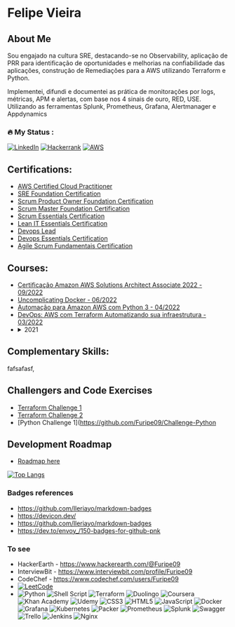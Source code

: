 <!---
Furipe09/Furipe09 is a ✨ special ✨ repository because its `README.md` (this file) appears on your GitHub profile.
You can click the Preview link to take a look at your changes.
--->

# Felipe Vieira

## About Me
Sou engajado na cultura SRE, destacando-se no Observability, aplicação de PRR para identificação de oportunidades e melhorias na confiabilidade das aplicações, 
construção de Remediações para a AWS utilizando Terraform e Python.

Implementei, difundi e documentei as prática de monitorações por logs, métricas, APM e alertas, com base nos 4 sinais de ouro, RED, USE. 
Utilizando as ferramentas Splunk, Prometheus, Grafana, Alertmanager e Appdynamics
 
 ### :fire: My Status :
[![LinkedIn](https://img.shields.io/badge/linkedin-%230077B5.svg?style=for-the-badge&logo=linkedin&logoColor=white)](https://www.linkedin.com/in/felipe-alexandre-vieira/) 
[![Hackerrank](https://img.shields.io/badge/-Hackerrank-2EC866?style=for-the-badge&logo=HackerRank&logoColor=white)](https://www.hackerrank.com/Furipe09) 
[![AWS](https://img.shields.io/badge/AWS-%23FF9900.svg?style=for-the-badge&logo=amazon-aws&logoColor=white)](https://www.credly.com/badges/daf38308-e6d6-4d37-931d-fffb2df32db7/linked_in)

## Certifications:
 - [AWS Certified Cloud Practitioner](https://www.credly.com/badges/daf38308-e6d6-4d37-931d-fffb2df32db7/linked_in)
 - [SRE Foundation Certification](https://www.linkedin.com/feed/update/urn:li:activity:6902217279426441216/?updateEntityUrn=urn%3Ali%3Afs_feedUpdate%3A%28V2%2Curn%3Ali%3Aactivity%3A6902217279426441216%29)
 - [Scrum Product Owner Foundation Certification](https://images.credential.net/embed/9jvqdzui.png)
 - [Scrum Master Foundation Certification](https://images.credential.net/embed/kw4jm0wb.png)
 - [Scrum Essentials Certification](https://images.credential.net/embed/n4ngnfxa.png)
 - [Lean IT Essentials Certification](https://images.credential.net/embed/dlyodgeb.png)
 - [Devops Lead](https://images.credential.net/embed/q8ly8u7c.png)
 - [Devops Essentials Certification](https://images.credential.net/embed/auz5wpjx.png)
 - [Agile Scrum Fundamentais Certification](https://images.credential.net/embed/vs9glu7c.png)

## Courses:
- [Certificação Amazon AWS Solutions Architect Associate 2022 - 09/2022](https://itau.udemy.com/certificate/UC-d10240ae-9920-47f3-ae3c-cb1abc025969/)
- [Uncomplicating Docker - 06/2022](https://www.credential.net/fcd00b28-a332-4ed1-86e5-09bbd0c7190d#gs.lao431)
- [Automação para Amazon AWS com Python 3 - 04/2022](https://itau.udemy.com/certificate/UC-bf4c22fc-d5e0-4df8-8b61-5359f336bf9d/)
- [DevOps: AWS com Terraform Automatizando sua infraestrutura - 03/2022](https://www.udemy.com/certificate/UC-1ba94807-35cf-44b7-8b43-e79341788915/)
- <details><summary>2021</summary>
  <p>
  - [AMAZON CLOUDWATCH: VISIBILIDADE COMPLETA DAS APLICAÇÕES E SERVIÇOS NA NUVEM - 06/2021](https://cursos.alura.com.br/certificate/5cf11198-9bce-43da-a3d3-a1eaa50dffa4)
  - [AWS Well-Architectd Framework - 06/2021](https://webfor.com.br/certificates/certificado-aws-well-architected-framework/?course_id=3723&cert-nonce=5253ef7fac)
  - [AWS para Iniciantes 2022 - Aprenda e Domine a nuvem Amazon - 05/2021](https://itau.udemy.com/certificate/UC-5e71e360-5601-4551-a55e-8091c61b1c06/)
  - [Git Completo: Do Básico ao Avançado - 05/2021](https://itau.udemy.com/certificate/UC-e67f9e0e-5c29-4559-81d3-4110a38e7614/)
  - [Entendendo e documentando REST / RESTful APIs - 04/2021](https://itau.udemy.com/certificate/UC-02a2c209-1680-498e-926b-805fe31b1928/)
  - [Site Reliability Engineering: Measuring and Managing Reliability - 01/2021](https://www.coursera.org/account/accomplishments/verify/V26TZB5GYYGF)
  - [Monitoramento de aplicações com Prometheus e Grafana - 08/2020](https://www.udemy.com/certificate/UC-e9de6b66-3a8d-4673-8e36-c0a6136e14c3/)
   </p>
 </details>

## Complementary Skills:
fafsafasf,

## Challengers and Code Exercises
  - [Terraform Challenge 1](https://github.com/Furipe09/Challenge1-Terraform)
  - [Terraform Challenge 2](https://github.com/Furipe09/Challenge2-Terraform)
  - [Python Challenge 1](https://github.com/Furipe09/Challenge-Python
  
  
## Development Roadmap
- [Roadmap here](https://github.com/Furipe09/Development_Roadmap#readme)

[![Top Langs](https://github-readme-stats.vercel.app/api/top-langs/?username=Furipe09&layout=compact&theme=vision-friendly-dark)](https://github.com/anuraghazra/github-readme-stats)

### **Badges references**
  - https://github.com/Ileriayo/markdown-badges
  - https://devicon.dev/
  - https://github.com/Ileriayo/markdown-badges
  - https://dev.to/envoy_/150-badges-for-github-pnk

### **To see**
  - HackerEarth - https://www.hackerearth.com/@Furipe09
  - InterviewBit - https://www.interviewbit.com/profile/Furipe09
  - CodeChef - https://www.codechef.com/users/Furipe09
  - [![LeetCode](https://img.shields.io/badge/LeetCode-000000?style=for-the-badge&logo=LeetCode&logoColor=#d16c06)](https://leetcode.com/Furipe09/)
  - ![Python](https://img.shields.io/badge/python-3670A0?style=for-the-badge&logo=python&logoColor=ffdd54) ![Shell Script](https://img.shields.io/badge/shell_script-%23121011.svg?style=for-the-badge&logo=gnu-bash&logoColor=white)
![Terraform](https://img.shields.io/badge/terraform-%235835CC.svg?style=for-the-badge&logo=terraform&logoColor=white) 
![Duolingo](https://img.shields.io/badge/Duolingo-%234DC730.svg?style=for-the-badge&logo=Duolingo&logoColor=white)
![Coursera](https://img.shields.io/badge/Coursera-%230056D2.svg?style=for-the-badge&logo=Coursera&logoColor=white)
![Khan Academy](https://img.shields.io/badge/KhanAcademy-%2314BF96.svg?style=for-the-badge&logo=KhanAcademy&logoColor=white)
![Udemy](https://img.shields.io/badge/Udemy-A435F0?style=for-the-badge&logo=Udemy&logoColor=white)
![CSS3](https://img.shields.io/badge/css3-%231572B6.svg?style=for-the-badge&logo=css3&logoColor=white)
![HTML5](https://img.shields.io/badge/html5-%23E34F26.svg?style=for-the-badge&logo=html5&logoColor=white)
![JavaScript](https://img.shields.io/badge/javascript-%23323330.svg?style=for-the-badge&logo=javascript&logoColor=%23F7DF1E)
![Docker](https://img.shields.io/badge/docker-%230db7ed.svg?style=for-the-badge&logo=docker&logoColor=white)
![Grafana](https://img.shields.io/badge/grafana-%23F46800.svg?style=for-the-badge&logo=grafana&logoColor=white)
![Kubernetes](https://img.shields.io/badge/kubernetes-%23326ce5.svg?style=for-the-badge&logo=kubernetes&logoColor=white)
![Packer](https://img.shields.io/badge/packer-%23E7EEF0.svg?style=for-the-badge&logo=packer&logoColor=%2302A8EF)
![Prometheus](https://img.shields.io/badge/Prometheus-E6522C?style=for-the-badge&logo=Prometheus&logoColor=white)
![Splunk](https://img.shields.io/badge/splunk-%23000000.svg?style=for-the-badge&logo=splunk&logoColor=white)
![Swagger](https://img.shields.io/badge/-Swagger-%23Clojure?style=for-the-badge&logo=swagger&logoColor=white)
![Trello](https://img.shields.io/badge/Trello-%23026AA7.svg?style=for-the-badge&logo=Trello&logoColor=white)
![Jenkins](https://img.shields.io/badge/jenkins-%232C5263.svg?style=for-the-badge&logo=jenkins&logoColor=white)
![Nginx](https://img.shields.io/badge/nginx-%23009639.svg?style=for-the-badge&logo=nginx&logoColor=white)
